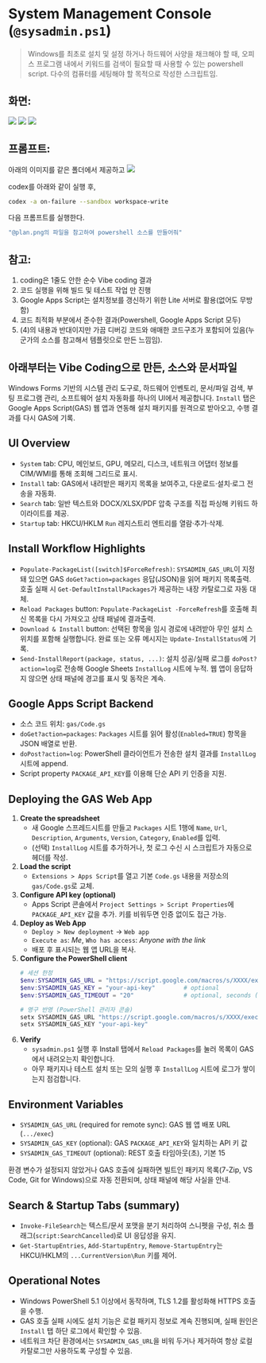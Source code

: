 # System Management Console (`@sysadmin.ps1`)
> Windows를 최초로 설치 및 설정 하거나 하드웨어 사양을 채크해야 할 때, 오피스 프로그램 내에서 키워드를 검색이 필요할 때 사용할 수 있는 powershell script. 다수의 컴퓨터를 세팅해야 할 목적으로 작성한 스크립트임. 


## 화면:
![](1.jpg)
![](2.jpg)
![](3.jpg)

## 프롬프트:
아래의 이미지를 같은 폴더에서 제공하고 
![](plan.png)

codex를 아래와 같이 실행 후, 

```bash
codex -a on-failure --sandbox workspace-write
```

다음 프롬프트를 실행한다.  

```bash
"@plan.png의 파일을 참고하여 powershell 소스를 만들어줘"
```

## 참고:
1. coding은 1줄도 안한 순수 Vibe coding 결과
2. 코드 실행을 위해 빌드 및 테스트 작업 만 진행
3. Google Apps Script는 설치정보를 갱신하기 위한 Lite 서버로 활용(없어도 무방함)
4. 코드 최적화 부분에서 준수한 결과(Powershell, Google Apps Script 모두) 
5. (4)의 내용과 반대이지만 가끔 디버깅 코드와 애매한 코드구조가 포함되어 있음(누군가의 소스를 참고해서 템플릿으로 만든 느낌임).

아래부터는 Vibe Coding으로 만든, 소스와 문서파일
---

Windows Forms 기반의 시스템 관리 도구로, 하드웨어 인벤토리, 문서/파일 검색, 부팅 프로그램 관리, 소프트웨어 설치 자동화를 하나의 UI에서 제공합니다. `Install` 탭은 Google Apps Script(GAS) 웹 앱과 연동해 설치 패키지를 원격으로 받아오고, 수행 결과를 다시 GAS에 기록.

## UI Overview
- `System` tab: CPU, 메인보드, GPU, 메모리, 디스크, 네트워크 어댑터 정보를 CIM/WMI를 통해 조회해 그리드로 표시.
- `Install` tab: GAS에서 내려받은 패키지 목록을 보여주고, 다운로드·설치·로그 전송을 자동화.
- `Search` tab: 일반 텍스트와 DOCX/XLSX/PDF 압축 구조를 직접 파싱해 키워드 하이라이트를 제공.
- `Startup` tab: HKCU/HKLM `Run` 레지스트리 엔트리를 열람·추가·삭제.

## Install Workflow Highlights
- `Populate-PackageList([switch]$ForceRefresh)`: `SYSADMIN_GAS_URL`이 지정돼 있으면 GAS `doGet?action=packages` 응답(JSON)을 읽어 패키지 목록출력. 호출 실패 시 `Get-DefaultInstallPackages`가 제공하는 내장 카탈로그로 자동 대체.
- `Reload Packages` button: `Populate-PackageList -ForceRefresh`를 호출해 최신 목록을 다시 가져오고 상태 패널에 결과출력.
- `Download & Install` button: 선택된 항목을 임시 경로에 내려받아 무인 설치 스위치를 포함해 실행합니다. 완료 또는 오류 메시지는 `Update-InstallStatus`에 기록.
- `Send-InstallReport(package, status, ...)`: 설치 성공/실패 로그를 `doPost?action=log`로 전송해 Google Sheets `InstallLog` 시트에 누적. 웹 앱이 응답하지 않으면 상태 패널에 경고를 표시 및 동작은 계속.

## Google Apps Script Backend
- 소스 코드 위치: `gas/Code.gs`
- `doGet?action=packages`: `Packages` 시트를 읽어 활성(`Enabled=TRUE`) 항목을 JSON 배열로 반환.
- `doPost?action=log`: PowerShell 클라이언트가 전송한 설치 결과를 `InstallLog` 시트에 append.
- Script property `PACKAGE_API_KEY`를 이용해 단순 API 키 인증을 지원.

## Deploying the GAS Web App
1. **Create the spreadsheet**
   - 새 Google 스프레드시트를 만들고 `Packages` 시트 1행에 `Name`, `Url`, `Description`, `Arguments`, `Version`, `Category`, `Enabled`를 입력.
   - (선택) `InstallLog` 시트를 추가하거나, 첫 로그 수신 시 스크립트가 자동으로 헤더를 작성.
2. **Load the script**
   - `Extensions > Apps Script`를 열고 기본 `Code.gs` 내용을 저장소의 `gas/Code.gs`로 교체.
3. **Configure API key (optional)**
   - Apps Script 콘솔에서 `Project Settings > Script Properties`에 `PACKAGE_API_KEY` 값을 추가. 키를 비워두면 인증 없이도 접근 가능.
4. **Deploy as Web App**
   - `Deploy > New deployment` → `Web app`
   - `Execute as`: *Me*, `Who has access`: *Anyone with the link*
   - 배포 후 표시되는 웹 앱 URL을 복사.
5. **Configure the PowerShell client**
   ```powershell
   # 세션 한정
   $env:SYSADMIN_GAS_URL = "https://script.google.com/macros/s/XXXX/exec"
   $env:SYSADMIN_GAS_KEY = "your-api-key"        # optional
   $env:SYSADMIN_GAS_TIMEOUT = "20"              # optional, seconds (default 15)

   # 영구 반영 (PowerShell 관리자 콘솔)
   setx SYSADMIN_GAS_URL "https://script.google.com/macros/s/XXXX/exec"
   setx SYSADMIN_GAS_KEY "your-api-key"
   ```
6. **Verify**
   - `sysadmin.ps1` 실행 후 Install 탭에서 `Reload Packages`를 눌러 목록이 GAS에서 내려오는지 확인합니다.
   - 아무 패키지나 테스트 설치 또는 모의 실행 후 `InstallLog` 시트에 로그가 쌓이는지 점검합니다.

## Environment Variables
- `SYSADMIN_GAS_URL` (required for remote sync): GAS 웹 앱 배포 URL (`.../exec`)
- `SYSADMIN_GAS_KEY` (optional): GAS `PACKAGE_API_KEY`와 일치하는 API 키 값
- `SYSADMIN_GAS_TIMEOUT` (optional): REST 호출 타임아웃(초), 기본 15

환경 변수가 설정되지 않았거나 GAS 호출에 실패하면 빌트인 패키지 목록(7-Zip, VS Code, Git for Windows)으로 자동 전환되며, 상태 패널에 해당 사실을 안내.

## Search & Startup Tabs (summary)
- `Invoke-FileSearch`는 텍스트/문서 포맷을 분기 처리하여 스니펫을 구성, 취소 플래그(`script:SearchCancelled`)로 UI 응답성을 유지.
- `Get-StartupEntries`, `Add-StartupEntry`, `Remove-StartupEntry`는 HKCU/HKLM의 `...CurrentVersion\Run` 키를 제어.

## Operational Notes
- Windows PowerShell 5.1 이상에서 동작하며, TLS 1.2를 활성화해 HTTPS 호출을 수행.
- GAS 호출 실패 시에도 설치 기능은 로컬 패키지 정보로 계속 진행되며, 실패 원인은 `Install` 탭 하단 로그에서 확인할 수 있음.
- 네트워크 차단 환경에서는 `SYSADMIN_GAS_URL`을 비워 두거나 제거하여 항상 로컬 카탈로그만 사용하도록 구성할 수 있음.
